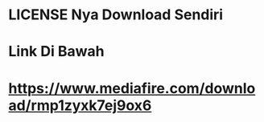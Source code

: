 # LICENSE Nya Download Sendiri
# Link Di Bawah
# https://www.mediafire.com/download/rmp1zyxk7ej9ox6
